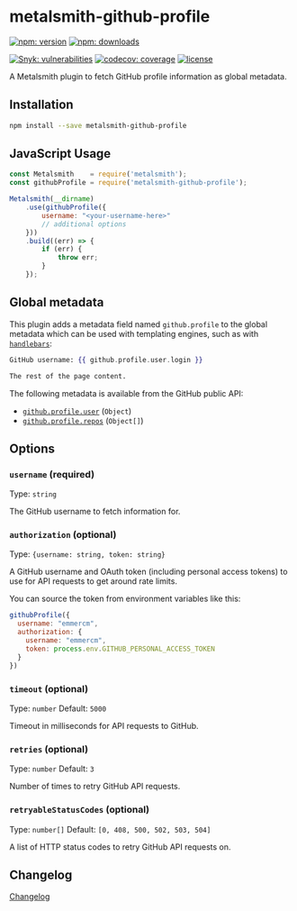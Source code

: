 # metalsmith-github-profile

[![npm: version](https://img.shields.io/npm/v/metalsmith-github-profile?color=%23cc3534&label=version&logo=npm&logoColor=white)](https://www.npmjs.com/package/metalsmith-github-profile)
[![npm: downloads](https://img.shields.io/npm/dw/metalsmith-github-profile?color=%23cc3534&logo=npm&logoColor=white)](https://www.npmjs.com/package/metalsmith-github-profile)

[![Snyk: vulnerabilities](https://img.shields.io/snyk/vulnerabilities/npm/metalsmith-github-profile?logo=snyk&logoColor=white)](https://snyk.io/test/npm/metalsmith-github-profile)
[![codecov: coverage](https://img.shields.io/codecov/c/github/emmercm/metalsmith-plugins?flag=metalsmith-github-profile&logo=codecov&logoColor=white)](https://codecov.io/gh/emmercm/metalsmith-github-profile)
[![license](https://img.shields.io/github/license/emmercm/metalsmith-plugins?color=blue)](https://github.com/emmercm/metalsmith-plugins/blob/main/LICENSE)

A Metalsmith plugin to fetch GitHub profile information as global metadata.

## Installation

```bash
npm install --save metalsmith-github-profile
```

## JavaScript Usage

```javascript
const Metalsmith    = require('metalsmith');
const githubProfile = require('metalsmith-github-profile');

Metalsmith(__dirname)
    .use(githubProfile({
        username: "<your-username-here>"
        // additional options
    }))
    .build((err) => {
        if (err) {
            throw err;
        }
    });
```

## Global metadata

This plugin adds a metadata field named `github.profile` to the global metadata which can be used with templating engines, such as with [`handlebars`](https://www.npmjs.com/package/handlebars):

```handlebars
GitHub username: {{ github.profile.user.login }}

The rest of the page content.
```

The following metadata is available from the GitHub public API:

- [`github.profile.user`](https://docs.github.com/en/rest/reference/users#get-a-user) (`Object`)
- [`github.profile.repos`](https://docs.github.com/en/rest/reference/repos#list-repositories-for-a-user) (`Object[]`)

## Options

### `username` (required)

Type: `string`

The GitHub username to fetch information for.

### `authorization` (optional)

Type: `{username: string, token: string}`

A GitHub username and OAuth token (including personal access tokens) to use for API requests to get around rate limits.

You can source the token from environment variables like this:

```javascript
githubProfile({
  username: "emmercm",
  authorization: {
    username: "emmercm",
    token: process.env.GITHUB_PERSONAL_ACCESS_TOKEN
  }
})
```

### `timeout` (optional)

Type: `number` Default: `5000`

Timeout in milliseconds for API requests to GitHub.

### `retries` (optional)

Type: `number` Default: `3`

Number of times to retry GitHub API requests.

### `retryableStatusCodes` (optional)

Type: `number[]` Default: `[0, 408, 500, 502, 503, 504]`

A list of HTTP status codes to retry GitHub API requests on.

## Changelog

[Changelog](./CHANGELOG.md)
